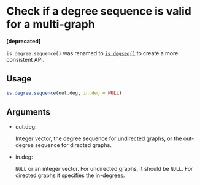 # Check if a degree sequence is valid for a multi-graph

**\[deprecated\]**

`is.degree.sequence()` was renamed to
[`is_degseq()`](https://r.igraph.org/reference/is_degseq.md) to create a
more consistent API.

## Usage

``` r
is.degree.sequence(out.deg, in.deg = NULL)
```

## Arguments

- out.deg:

  Integer vector, the degree sequence for undirected graphs, or the
  out-degree sequence for directed graphs.

- in.deg:

  `NULL` or an integer vector. For undirected graphs, it should be
  `NULL`. For directed graphs it specifies the in-degrees.
